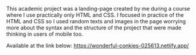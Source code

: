 This academic project was a landing-page created by me during a course where I use practically only HTML and CSS. I focused in practice of the HTML and CSS so I used random texts and images in the page worrying more about the syntax and the structure of the project that were made thinking in users of mobile too.

Available at the link below:
https://wonderful-conkies-025613.netlify.app/
